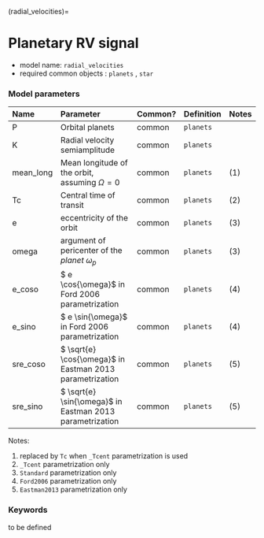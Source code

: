 (radial_velocities)=

# Planetary RV signal

- model name: ``radial_velocities``
- required common objects : ``planets`` , ``star``

### Model parameters 

| Name        | Parameter | Common?  | Definition  | Notes |
| :---        | :-------- | :-------------  | :-----  | :---- |
| P      | Orbital planets                      | common | ``planets``     | |
| K      | Radial velocity semiamplitude        | common | ``planets``     | |
| mean_long | Mean longitude of the orbit, assuming $\Omega=0$ | common | ``planets`` | (1) |
| Tc     | Central time of transit              | common | ``planets``     | (2)|
| e      | eccentricity of the orbit  | common | ``planets`` | (3) |
| omega  | argument of pericenter of the *planet* $\omega_p$  | common |  ``planets`` | (3) |
| e_coso | $ e \cos{\omega}$ in Ford 2006 parametrization | common |  ``planets`` | (4) |
| e_sino | $ e \sin{\omega}$ in Ford 2006 parametrization | common |  ``planets`` | (4) |
| sre_coso | $ \sqrt{e} \cos{\omega}$ in Eastman 2013 parametrization | common |  ``planets`` | (5)|
| sre_sino | $ \sqrt{e} \sin{\omega}$ in Eastman 2013 parametrization | common |  ``planets`` | (5) |

Notes:

  1. replaced by ``Tc`` when ``_Tcent`` parametrization is used
  2. ``_Tcent`` parametrization only
  3. ``Standard`` parametrization only
  4. ``Ford2006`` parametrization only
  5. ``Eastman2013`` parametrization only

### Keywords

to be defined